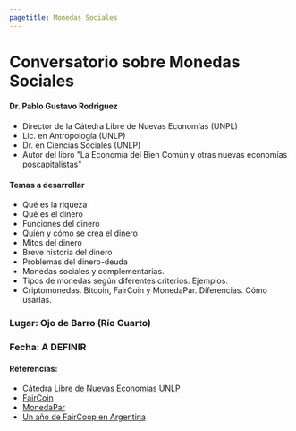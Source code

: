 ```yaml
---
pagetitle: Monedas Sociales
---
```


# Conversatorio sobre Monedas Sociales

#### Dr. Pablo Gustavo Rodriguez
- Director de la Cátedra Libre de Nuevas Economías (UNPL)
- Lic. en Antropología (UNLP)
- Dr. en Ciencias Sociales (UNLP)
- Autor del libro "La Economía del Bien Común y otras nuevas economías poscapitalistas"

#### Temas a desarrollar

* Qué es la riqueza
* Qué es el dinero
* Funciones del dinero
* Quién y cómo se crea el dinero
* Mitos del dinero
* Breve historia del dinero
* Problemas del dinero-deuda
* Monedas sociales y complementarias.
* Tipos de monedas según diferentes criterios. Ejemplos.
* Criptomonedas. Bitcoin, FairCoin y MonedaPar. Diferencias. Cómo usarlas.

### Lugar: Ojo de Barro (Río Cuarto)
### Fecha: A DEFINIR

#### Referencias:

- [Cátedra Libre de Nuevas Economías UNLP](https://clineunlp.wordpress.com)
- [FairCoin](https://fair-coin.org/es)
- [MonedaPar](https://www.monedapar.com.ar)
- [Un año de FairCoop en Argentina](https://clineunlp.wordpress.com/2019/01/02/un-ano-de-faircoop-en-argentina/)
